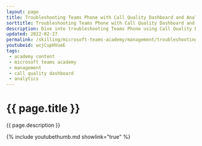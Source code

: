 ```yaml
---
layout: page
title: Troubleshooting Teams Phone with Call Quality Dashboard and Analytics
sorttitle: Troubleshooting Teams Phone with Call Quality Dashboard and Analytics
description: Dive into troubleshooting Teams Phone using Call Quality Dashboard and Analytics. Learn to navigate the dashboard, grasp reporting elements, and utilize Call Analytics to enhance individual user phone experiences.
updated: 2022-02-27
permalink: /skilling/microsoft-teams-academy/management/troubleshooting
youtubeid: wcjCupHVueE
tags: 
 - academy content
 - microsoft teams academy
 - management
 - call quality dashboard
 - analytics
---
```


# {{ page.title }}

{{ page.description }}

{% include youtubethumb.md showlink="true" %}